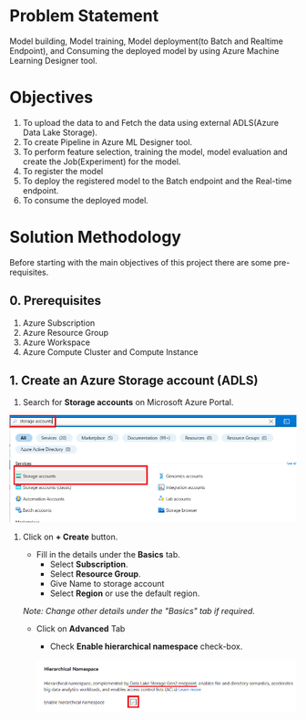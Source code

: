# Problem Statement

Model building, Model training, Model deployment(to Batch and Realtime Endpoint), and Consuming the deployed model by using Azure Machine Learning Designer tool.

# Objectives

1. To upload the data to and Fetch the data using external ADLS(Azure Data Lake Storage).
1. To create Pipeline in Azure ML Designer tool.
1. To perform feature selection, training the model, model evaluation and create the Job(Experiment) for the model.
1. To register the model
1. To deploy the registered model to the Batch endpoint and the Real-time endpoint.
1. To consume the deployed model.

# Solution Methodology

Before starting with the main objectives of this project there are some pre-requisites.

## 0. Prerequisites
1. Azure Subscription
2. Azure Resource Group
3. Azure Workspace
4. Azure Compute Cluster and Compute Instance

## 1. Create an Azure Storage account (ADLS)
1. Search for **Storage accounts** on Microsoft Azure Portal.

![Search Storage Accounts](https://github.com/Soham0779/AzureML-Designer-Deployment/blob/main/media/storage-account-1.png?raw=true)
1. Click on **+ Create** button.
    - Fill in the details under the **Basics** tab.
        - Select **Subscription**.
        - Select **Resource Group**.
        - Give Name to storage account
        - Select **Region** or use the default region.
    
    *Note: Change other details under the "Basics" tab if required.*
    
    - Click on **Advanced** Tab
        - Check **Enable hierarchical namespace** check-box.
        
        ![Check Hierarchical namespace](https://github.com/Soham0779/AzureML-Designer-Deployment/blob/main/media/Screenshot%20(739).png?raw=true)